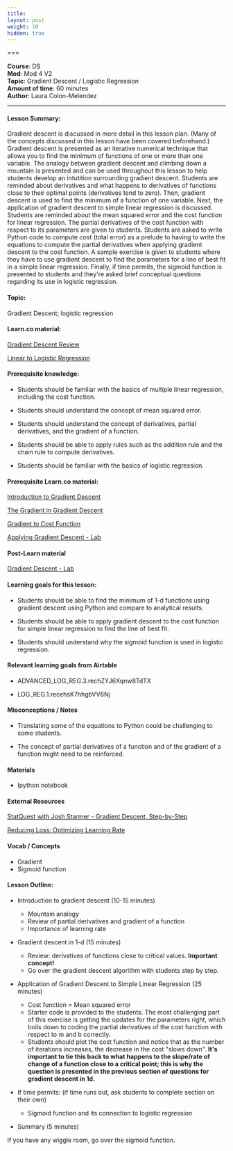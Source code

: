 ```yaml
---
title: 
layout: post
weight: 10
hidden: true
---
```


===


**Course**: DS   <br/>
**Mod**: Mod 4 V2             <br/>
**Topic**: Gradient Descent / Logistic Regression   <br/>
**Amount of time**: 60  minutes  <br/>
**Author**: Laura Colon-Melendez


***

#### Lesson Summary:

Gradient descent is discussed in more detail in this lesson plan. (Many of the concepts discussed in this lesson have been covered beforehand.) Gradient descent is presented as an iterative numerical technique that allows you to find the minimum of functions of one or more than one variable. The analogy between gradient descent and climbing down a mountain is presented and can be used throughout this lesson to help students develop an intutition surrounding gradient descent. Students are reminded about derivatives and what happens to derivatives of functions close to their optimal points (derivatives tend to zero). Then, gradient descent is used to find the minimum of a function of one variable. Next, the application of gradient descent to simple linear regression is discussed. Students are reminded about the mean squared error and the cost function for linear regression. The partial derivatives of the cost function with respect to its parameters are given to students. Students are asked to write Python code to compute cost (total error) as a prelude to having to write the equations to compute the partial derivatives when applying gradient descent to the cost function. A sample exercise is given to students where they have to use gradient descent to find the parameters for a line of best fit in a simple linear regression. Finally, if time permits, the sigmoid function is presented to students and they're asked brief conceptual questions regarding its use in logistic regression. 



#### Topic:

Gradient Descent; logistic regression

#### Learn.co material:

[Gradient Descent Review](https://github.com/learn-co-curriculum/dsc-gradient-descent-review)

[Linear to Logistic Regression](https://github.com/learn-co-curriculum/dsc-linear-to-logistic-regression)


#### Prerequisite knowledge: 

* Students should be familiar with the basics of multiple linear regression, including the cost function. 

* Students should understand the concept of mean squared error.

* Students should understand the concept of derivatives, partial derivatives, and the gradient of a function.

* Students should be able to apply rules such as the addition rule and the chain rule to compute derivatives.

* Students should be familiar with the basics of logistic regression. 

#### Prerequisite Learn.co material:

[Introduction to Gradient Descent](https://github.com/learn-co-curriculum/dsc-gradient-descent-intro)

[The Gradient in Gradient Descent](https://github.com/learn-co-curriculum/dsc-the-gradient-in-gradient-descent)

[Gradient to Cost Function](https://github.com/learn-co-curriculum/dsc-gradient-to-cost-function)

[Applying Gradient Descent - Lab](https://github.com/learn-co-curriculum/dsc-applying-gradient-descent-lab)


#### Post-Learn material

[Gradient Descent - Lab](https://github.com/learn-co-curriculum/dsc-gradient-descent-lab)


#### Learning goals for this lesson:

* Students should be able to find the minimum of 1-d functions using gradient descent using Python and compare to analytical results.  

* Students should be able to apply gradient descent to the cost function for simple linear regression to find the line of best fit. 

* Students should understand why the sigmoid function is used in logistic regression. 

#### Relevant learning goals from Airtable 

* ADVANCED_LOG_REG.3.rechZYJ6Xqnw8TdTX

* LOG_REG.1.recehsK7hhgbVV6Nj

#### Misconceptions / Notes

* Translating some of the equations to Python could be challenging to some students.

* The concept of partial derivatives of a function and of the gradient of a function might need to be reinforced. 

#### Materials

- Ipython notebook

#### External Resources

[StatQuest with Josh Starmer - Gradient Descent, Step-by-Step](https://www.youtube.com/watch?v=sDv4f4s2SB8)

[Reducing Loss: Optimizing Learning Rate](https://developers.google.com/machine-learning/crash-course/fitter/graph)

#### Vocab / Concepts 

* Gradient
* Sigmoid function


#### Lesson Outline:

* Introduction to gradient descent (10-15 minutes)
    * Mountain analogy 
    * Review of partial derivatives and gradient of a function 
    * Importance of learning rate  
    
* Gradient descent in 1-d (15 minutes) 
    * Review: derivatives of functions close to critical values. **Important concept!**
    * Go over the gradient descent algorithm with students step by step.
    
* Application of Gradient Descent to Simple Linear Regression (25 minutes) 
    * Cost function = Mean squared error
    * Starter code is provided to the students. The most challenging part of this exercise is getting the updates for the parameters right, which boils down to coding the partial derivatives of the cost function with respect to m and b correctly. 
    * Students should plot the cost function and notice that as the number of iterations increases, the decrease in the cost "slows down". __It's important to tie this back to what happens to the slope/rate of change of a function close to a critical point; this is why the question is presented in the previous section of questions for gradient descent in 1d.__

* If time permits: (if time runs out, ask students to complete section on their own)
    * Sigmoid function and its connection to logistic regression
    
* Summary (5 minutes)

If you have any wiggle room, go over the sigmoid function. 